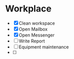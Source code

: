 # Workplace
- [x] Clean workspace
- [x] Open Mailbox
- [x] Open Messenger
- [ ] Write Report
- [ ] Equipment maintenance
- [ ] 